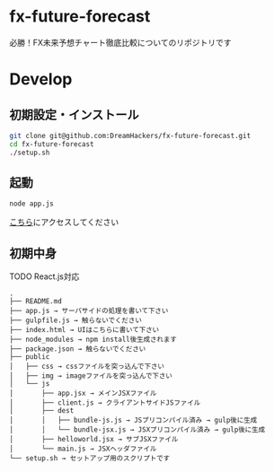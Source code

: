 # fx-future-forecast
必勝！FX未来予想チャート徹底比較についてのリポジトリです

# Develop

## 初期設定・インストール
```.sh
git clone git@github.com:DreamHackers/fx-future-forecast.git
cd fx-future-forecast
./setup.sh
```

## 起動
```.sh
node app.js
```
[こちら](http://localhost:9000/)にアクセスしてください

## 初期中身
TODO React.js対応
```
.
├── README.md
├── app.js → サーバサイドの処理を書いて下さい
├── gulpfile.js → 触らないでください
├── index.html → UIはこちらに書いて下さい
├── node_modules → npm install後生成されます
├── package.json → 触らないでください
├── public
│   ├── css → cssファイルを突っ込んで下さい
│   ├── img → imageファイルを突っ込んで下さい
│   └── js
│       ├── app.jsx → メインJSXファイル
│       ├── client.js → クライアントサイドJSファイル
│       ├── dest
│       │   ├── bundle-js.js → JSプリコンパイル済み → gulp後に生成
│       │   └── bundle-jsx.js → JSXプリコンパイル済み → gulp後に生成
│       ├── helloworld.jsx → サブJSXファイル
│       └── main.js → JSXヘッダファイル
└── setup.sh → セットアップ用のスクリプトです

```
